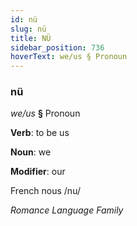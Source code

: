 ```yaml
---
id: nü
slug: nü
title: NÜ
sidebar_position: 736
hoverText: we/us § Pronoun
---
```


### nü

*we/us* **§** Pronoun

**Verb**: to be us

**Noun**: we

**Modifier**: our

French nous /nu/

*Romance Language Family*